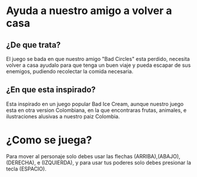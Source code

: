 # Ayuda a nuestro amigo a volver a casa


## ¿De que trata?

El juego se bada en que nuestro amigo "Bad Circles" esta perdido, necesita volver a casa ayudalo para que tenga un buen viaje y pueda escapar de sus enemigos, pudiendo recolectar la comida necesaria.

## ¿En que esta inspirado?

Esta inspirado en un juego popular Bad Ice Cream, aunque nuestro juego esta en otra version Colombiana, en la que encontraras frutas, animales, e ilustraciones alusivas a nuestro paiz Colombia.

# ¿Como se juega?

Para mover al personaje solo debes usar las flechas (ARRIBA),(ABAJO),(DERECHA), e (IZQUIERDA), y para usar tus poderes solo debes presionar la tecla (ESPACIO).